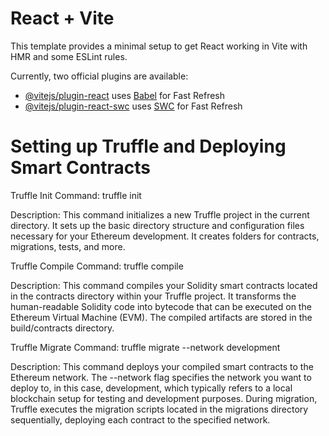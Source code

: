 # React + Vite

This template provides a minimal setup to get React working in Vite with HMR and some ESLint rules.

Currently, two official plugins are available:

- [@vitejs/plugin-react](https://github.com/vitejs/vite-plugin-react/blob/main/packages/plugin-react/README.md) uses [Babel](https://babeljs.io/) for Fast Refresh
- [@vitejs/plugin-react-swc](https://github.com/vitejs/vite-plugin-react-swc) uses [SWC](https://swc.rs/) for Fast Refresh


# Setting up Truffle and Deploying Smart Contracts

Truffle Init
Command: truffle init

Description:
This command initializes a new Truffle project in the current directory. It sets up the basic directory structure and configuration files necessary for your Ethereum development. It creates folders for contracts, migrations, tests, and more.

Truffle Compile
Command: truffle compile

Description:
This command compiles your Solidity smart contracts located in the contracts directory within your Truffle project. It transforms the human-readable Solidity code into bytecode that can be executed on the Ethereum Virtual Machine (EVM). The compiled artifacts are stored in the build/contracts directory.

Truffle Migrate
Command: truffle migrate --network development

Description:
This command deploys your compiled smart contracts to the Ethereum network. The --network flag specifies the network you want to deploy to, in this case, development, which typically refers to a local blockchain setup for testing and development purposes. During migration, Truffle executes the migration scripts located in the migrations directory sequentially, deploying each contract to the specified network.
